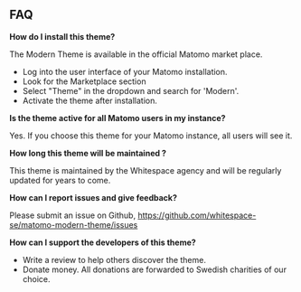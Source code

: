 ## FAQ

__How do I install this theme?__

The Modern Theme is available in the official Matomo market place.
- Log into the user interface of your Matomo installation. 
- Look for the Marketplace section
- Select "Theme" in the dropdown and search for 'Modern'.
- Activate the theme after installation. 

__Is the theme active for all Matomo users in my instance?__

Yes. If you choose this theme for your Matomo instance, all users will see it.

__How long this theme will be maintained ?__

This theme is maintained by the Whitespace agency and will be regularly updated for years to come.

__How can I report issues and give feedback?__

Please submit an issue on Github, https://github.com/whitespace-se/matomo-modern-theme/issues

__How can I support the developers of this theme?__

- Write a review to help others discover the theme.
- Donate money. All donations are forwarded to Swedish charities of our choice.  
